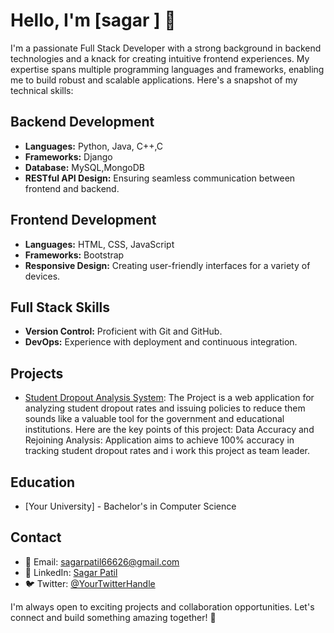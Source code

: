 # Hello, I'm [sagar ] 👋

I'm a passionate Full Stack Developer with a strong background in backend technologies and a knack for creating intuitive frontend experiences. My expertise spans multiple programming languages and frameworks, enabling me to build robust and scalable applications. Here's a snapshot of my technical skills:

## Backend Development
- **Languages:** Python, Java, C++,C
- **Frameworks:** Django
- **Database:** MySQL,MongoDB
- **RESTful API Design:** Ensuring seamless communication between frontend and backend.

## Frontend Development
- **Languages:** HTML, CSS, JavaScript
- **Frameworks:** Bootstrap
- **Responsive Design:** Creating user-friendly interfaces for a variety of devices.

## Full Stack Skills
- **Version Control:** Proficient with Git and GitHub.
- **DevOps:** Experience with deployment and continuous integration.

## Projects
- [Student Dropout Analysis System](https://github.com/SVP2408/Students_Dropout): The Project is a web application for analyzing student dropout rates and issuing policies to reduce them sounds like a valuable tool for the government and educational institutions. Here are the key points of this project: Data Accuracy and Rejoining Analysis: Application aims to achieve 100% accuracy in tracking student dropout rates and i work this project as team leader.


## Education
- [Your University] - Bachelor's in Computer Science

## Contact
- 📧 Email: sagarpatil66626@gmail.com
- 💼 LinkedIn: [Sagar Patil](https://www.linkedin.com/in/sagar-patil-399a901aa/)
- 🐦 Twitter: [@YourTwitterHandle](https://twitter.com/yourtwitterhandle)

I'm always open to exciting projects and collaboration opportunities. Let's connect and build something amazing together! 🚀
